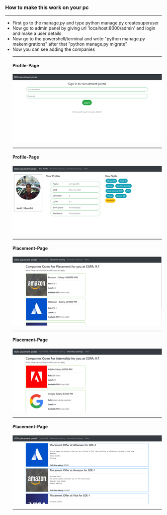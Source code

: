 <h3>How to make this work on your pc</h3>
<hr>
<ul>
<li>First go to the manage.py and type python manage.py createsuperuser</li>
<li>Now go to admin panel by giving url 'localhost:8000/admin' and login and make a user details </li>
<li>Now go to the powershell/terminal and write "python manage.py makemigrations" after that "python manage.py migrate"</li>
<li>Now you can see adding the companies</li>
  
<hr>
<h4>Profile-Page<h4>
<img src="https://github.com/jenilgandhi2111/CSI/blob/master/CSI_login.PNG">
<hr>
<h4>Profile-Page<h4>
<img src="https://github.com/jenilgandhi2111/CSI/blob/master/CSI_home_page.PNG">
<hr>
<h4>Placement-Page<h4>
<img src="https://github.com/jenilgandhi2111/CSI/blob/master/CSI_placement.PNG">
<hr>
<h4>Placement-Page<h4>
<img src="https://github.com/jenilgandhi2111/CSI/blob/master/CSI_internship.PNG">
<hr>
<h4>Placement-Page<h4>
<img src="https://github.com/jenilgandhi2111/CSI/blob/master/CSI_offers.PNG">
<hr>


